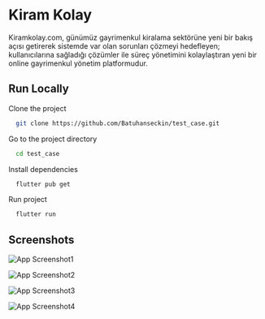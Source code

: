 # Kiram Kolay

Kiramkolay.com, günümüz gayrimenkul kiralama sektörüne yeni bir bakış açısı getirerek sistemde var olan sorunları çözmeyi hedefleyen; kullanıcılarına sağladığı çözümler ile süreç yönetimini kolaylaştıran yeni bir online gayrimenkul yönetim platformudur.

## Run Locally

Clone the project

```bash
  git clone https://github.com/Batuhanseckin/test_case.git
```

Go to the project directory

```bash
  cd test_case
```

Install dependencies

```bash
  flutter pub get
```

Run project

```bash
  flutter run
```
## Screenshots

![App Screenshot1](https://github.com/Batuhanseckin/test_app/blob/main/assets/git_images/choose_country_code.png?raw=true)

![App Screenshot2](https://www.hizliresim.com/lkx2s06)

![App Screenshot3](https://www.hizliresim.com/1pfnmk9)

![App Screenshot4](https://www.hizliresim.com/18oet2o)
